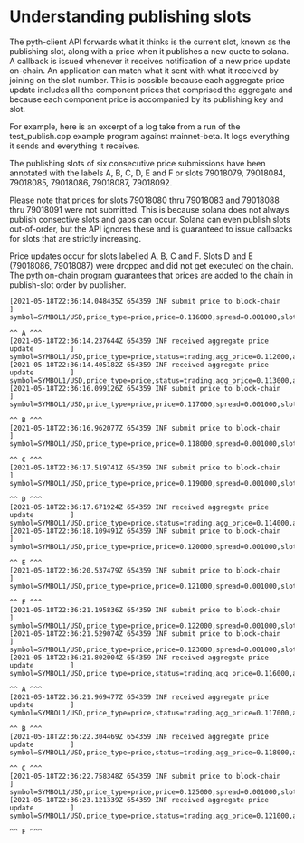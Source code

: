 # Understanding publishing slots

The pyth-client API forwards what it thinks is the current slot, known as the publishing slot, along with a price when it publishes a new quote to solana.  A callback is issued whenever it receives notification of a new price update on-chain.  An application can match what it sent with what it received by joining on the slot number.  This is possible because each aggregate price update includes all the component prices that comprised the aggregate and because each component price is accompanied by its publishing key and slot.

For example, here is an excerpt of a log take from a run of the test_publish.cpp example program against mainnet-beta. It logs everything it sends and everything it receives.

The publishing slots of six consecutive price submissions have been annotated with the labels A, B, C, D, E and F or slots 79018079, 79018084, 79018085, 79018086, 79018087, 79018092.

Please note that prices for slots 79018080 thru 79018083 and 79018088 thru 79018091 were not submitted. This is because solana does not always publish consective slots and gaps can occur.  Solana can even publish slots out-of-order, but the API ignores these and is guaranteed to issue callbacks for slots that are strictly increasing.

Price updates occur for slots labelled A, B, C and F. Slots D and E (79018086, 79018087) were dropped and did not get executed on the chain. The pyth on-chain program guarantees that prices are added to the chain in publish-slot order by publisher.


```
[2021-05-18T22:36:14.048435Z 654359 INF submit price to block-chain             ] symbol=SYMBOL1/USD,price_type=price,price=0.116000,spread=0.001000,slot=79018079,sub_id=1
                                                                                                                                                          ^^ A ^^^
[2021-05-18T22:36:14.237644Z 654359 INF received aggregate price update         ] symbol=SYMBOL1/USD,price_type=price,status=trading,agg_price=0.112000,agg_spread=0.001000,valid_slot=79018076,pub_slot=79018077,my_price=0.112000,my_conf=0.001000,my_status=trading,my_slot=79018075
[2021-05-18T22:36:14.405182Z 654359 INF received aggregate price update         ] symbol=SYMBOL1/USD,price_type=price,status=trading,agg_price=0.113000,agg_spread=0.001000,valid_slot=79018077,pub_slot=79018078,my_price=0.113000,my_conf=0.001000,my_status=trading,my_slot=79018076
[2021-05-18T22:36:16.099126Z 654359 INF submit price to block-chain             ] symbol=SYMBOL1/USD,price_type=price,price=0.117000,spread=0.001000,slot=79018084,sub_id=1
                                                                                                                                                          ^^ B ^^^
[2021-05-18T22:36:16.962077Z 654359 INF submit price to block-chain             ] symbol=SYMBOL1/USD,price_type=price,price=0.118000,spread=0.001000,slot=79018085,sub_id=1
                                                                                                                                                          ^^ C ^^^
[2021-05-18T22:36:17.519741Z 654359 INF submit price to block-chain             ] symbol=SYMBOL1/USD,price_type=price,price=0.119000,spread=0.001000,slot=79018086,sub_id=1
                                                                                                                                                          ^^ D ^^^
[2021-05-18T22:36:17.671924Z 654359 INF received aggregate price update         ] symbol=SYMBOL1/USD,price_type=price,status=trading,agg_price=0.114000,agg_spread=0.001000,valid_slot=79018078,pub_slot=79018079,my_price=0.114000,my_conf=0.001000,my_status=trading,my_slot=79018077
[2021-05-18T22:36:18.109491Z 654359 INF submit price to block-chain             ] symbol=SYMBOL1/USD,price_type=price,price=0.120000,spread=0.001000,slot=79018087,sub_id=1
                                                                                                                                                          ^^ E ^^^
[2021-05-18T22:36:20.537479Z 654359 INF submit price to block-chain             ] symbol=SYMBOL1/USD,price_type=price,price=0.121000,spread=0.001000,slot=79018092,sub_id=1
                                                                                                                                                          ^^ F ^^^
[2021-05-18T22:36:21.195836Z 654359 INF submit price to block-chain             ] symbol=SYMBOL1/USD,price_type=price,price=0.122000,spread=0.001000,slot=79018093,sub_id=1
[2021-05-18T22:36:21.529074Z 654359 INF submit price to block-chain             ] symbol=SYMBOL1/USD,price_type=price,price=0.123000,spread=0.001000,slot=79018094,sub_id=1
[2021-05-18T22:36:21.802004Z 654359 INF received aggregate price update         ] symbol=SYMBOL1/USD,price_type=price,status=trading,agg_price=0.116000,agg_spread=0.001000,valid_slot=79018079,pub_slot=79018085,my_price=0.116000,my_conf=0.001000,my_status=trading,my_slot=79018079
                                                                                                                                                                                                                                                                               ^^ A ^^^
[2021-05-18T22:36:21.969477Z 654359 INF received aggregate price update         ] symbol=SYMBOL1/USD,price_type=price,status=trading,agg_price=0.117000,agg_spread=0.001000,valid_slot=79018085,pub_slot=79018087,my_price=0.117000,my_conf=0.001000,my_status=trading,my_slot=79018084
                                                                                                                                                                                                                                                                               ^^ B ^^^
[2021-05-18T22:36:22.304469Z 654359 INF received aggregate price update         ] symbol=SYMBOL1/USD,price_type=price,status=trading,agg_price=0.118000,agg_spread=0.001000,valid_slot=79018087,pub_slot=79018093,my_price=0.118000,my_conf=0.001000,my_status=trading,my_slot=79018085
                                                                                                                                                                                                                                                                               ^^ C ^^^
[2021-05-18T22:36:22.758348Z 654359 INF submit price to block-chain             ] symbol=SYMBOL1/USD,price_type=price,price=0.125000,spread=0.001000,slot=79018096,sub_id=1
[2021-05-18T22:36:23.121339Z 654359 INF received aggregate price update         ] symbol=SYMBOL1/USD,price_type=price,status=trading,agg_price=0.121000,agg_spread=0.001000,valid_slot=79018093,pub_slot=79018094,my_price=0.121000,my_conf=0.001000,my_status=trading,my_slot=79018092
                                                                                                                                                                                                                                                                               ^^ F ^^^
```
